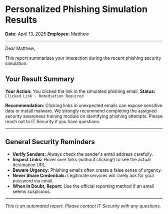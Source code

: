 # Personalized Phishing Simulation Results
**Date:** April 13, 2025
**Employee:** Matthew

---
Dear Matthew,

This report summarizes your interaction during the recent phishing security simulation.

## Your Result Summary

**Your Action:** You clicked the link in the simulated phishing email.
**Status:** `Clicked Link - Remediation Required`

**Recommendation:** Clicking links in unexpected emails can expose sensitive data or install malware. We strongly recommend completing the assigned security awareness training module on identifying phishing attempts. Please reach out to IT Security if you have questions.

---

## General Security Reminders

* **Verify Senders:** Always check the sender's email address carefully.
* **Inspect Links:** Hover over links (without clicking!) to see the actual destination URL.
* **Beware Urgency:** Phishing emails often create a false sense of urgency.
* **Never Share Credentials:** Legitimate services will rarely ask for your password via email.
* **When in Doubt, Report:** Use the official reporting method if an email seems suspicious.

---

_This is an automated report. Please contact IT Security with any questions._